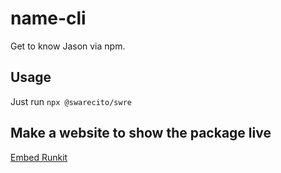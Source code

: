 # name-cli

Get to know Jason via npm. 

## Usage 
Just run `npx @swarecito/swre`

## Make a website to show the package live

[Embed Runkit](https://runkit.com/docs/embed)
